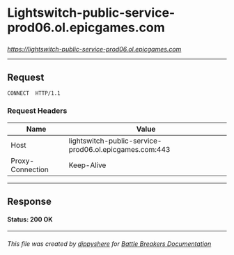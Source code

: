 # Lightswitch-public-service-prod06.ol.epicgames.com

#####

*https://lightswitch-public-service-prod06.ol.epicgames.com*



___

## Request

```http request
CONNECT  HTTP/1.1
```





### Request Headers

| Name | Value |
|---|---|
| Host | lightswitch-public-service-prod06.ol.epicgames.com:443 |
| Proxy-Connection | Keep-Alive |



___

## Response

#### Status: 200 OK







___

###### This file was created by [dippyshere](https://github.com/dippyshere) for [Battle Breakers Documentation](https://github.com/dippyshere/battle-breakers-documentation)
